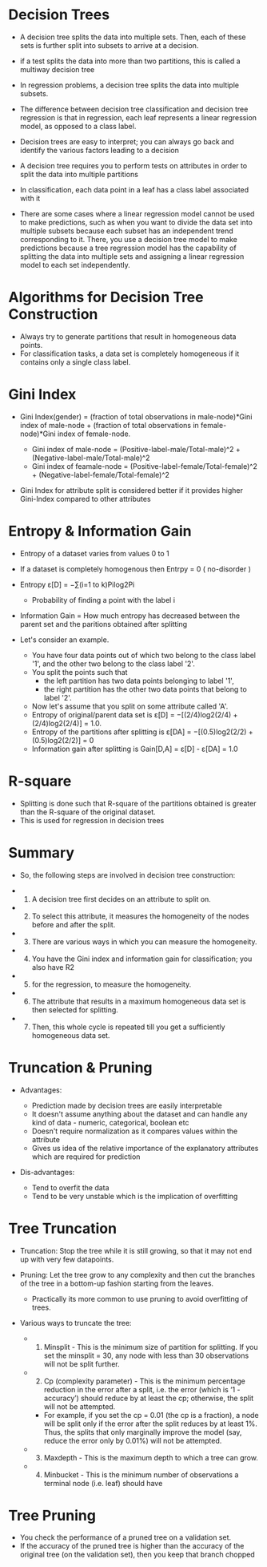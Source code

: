 # Decision Trees

  - A decision tree splits the data into multiple sets. Then, each of these sets is further split into subsets to arrive at a decision.
  - if a test splits the data into more than two partitions, this is called a multiway decision tree
  
  - In regression problems, a decision tree splits the data into multiple subsets. 
  - The difference between decision tree classification and decision tree regression is that in regression, 
  each leaf represents a linear regression model, as opposed to a class label.
  
  - Decision trees are easy to interpret; you can always go back and identify the various factors leading to a decision
  - A decision tree requires you to perform tests on attributes in order to split the data into multiple partitions
  - In classification, each data point in a leaf has a class label associated with it
  - There are some cases where a linear regression model cannot be used to make predictions, such as when you want to divide the 
  data set into multiple subsets because each subset has an independent trend corresponding to it. 
  There, you use a decision tree model to make predictions because a tree regression model has the capability of splitting the data 
  into multiple sets and assigning a linear regression model to each set independently.
  
# Algorithms for Decision Tree Construction

  - Always try to generate partitions that result in homogeneous data points. 
  - For classification tasks, a data set is completely homogeneous if it contains only a single class label.
  
# Gini Index

  - Gini Index(gender) = (fraction of total observations in male-node)*Gini index of male-node + (fraction of total observations in female-node)*Gini index of female-node.
    - Gini index of male-node = (Positive-label-male/Total-male)^2 + (Negative-label-male/Total-male)^2
    - Gini index of feamale-node = (Positive-label-female/Total-female)^2 + (Negative-label-female/Total-female)^2
    
  - Gini Index for attribute split is considered better if it provides higher Gini-Index compared to other attributes
  
# Entropy & Information Gain

  - Entropy of a dataset varies from values 0 to 1
  - If a dataset is completely homogenous then Entrpy = 0 ( no-disorder )
  - Entropy ε[D] = −∑(i=1 to k)Pilog2Pi
    - Probability of finding a point with the label i
  
  - Information Gain = How much entropy has decreased between the parent set and the paritions obtained after splitting
  - Let's consider an example. 
    - You have four data points out of which two belong to the class label '1', and the other two belong to the class label '2'. 
    - You split the points such that 
      - the left partition has two data points belonging to label '1', 
      - the right partition has the other two data points that belong to label '2'. 
    - Now let's assume that you split on some attribute called 'A'.
    - Entropy of original/parent data set is ε[D] = −[(2/4)log2(2/4) + (2/4)log2(2/4)] = 1.0.
    - Entropy of the partitions after splitting is ε[DA] = −[(0.5)log2(2/2) + (0.5)log2(2/2)] = 0
    - Information gain after splitting is Gain[D,A] = ε[D] - ε[DA] = 1.0
    
# R-square

  - Splitting is done such that R-square of the partitions obtained is greater than the R-square of the original dataset.
  - This is used for regression in decision trees
  
# Summary

  - So, the following steps are involved in decision tree construction:

  - 1. A decision tree first decides on an attribute to split on.
  - 2. To select this attribute, it measures the homogeneity of the nodes before and after the split.
  - 3. There are various ways in which you can measure the homogeneity.
  - 4. You have the Gini index and information gain for classification; you also have R2
  - 5. for the regression, to measure the homogeneity.
  - 6. The attribute that results in a maximum homogeneous data set is then selected for splitting.
  - 7. Then, this whole cycle is repeated till you get a sufficiently homogeneous data set.

# Truncation & Pruning

  - Advantages:
    - Prediction made by decision trees are easily interpretable
    - It doesn't assume anything about the dataset and can handle any kind of data - numeric, categorical, boolean etc
    - Doesn't require normalization as it compares values within the attribute
    - Gives us idea of the relative importance of the explanatory attributes which are required for prediction
    
  - Dis-advantages:
    - Tend to overfit the data
    - Tend to be very unstable which is the implication of overfitting
    
# Tree Truncation

  - Truncation: Stop the tree while it is still growing, so that it may not end up with very few datapoints.
  - Pruning: Let the tree grow to any complexity and then cut the branches of the tree in a bottom-up fashion starting from the leaves.
    - Practically its more common to use pruning to avoid overfitting of trees.
  
  - Various ways to truncate the tree:
    - 1. Minsplit - This is the minimum size of partition for splitting. If you set the minsplit = 30, any node with less than 30 observations will not be split further.
    - 2. Cp (complexity parameter) - This is the minimum percentage reduction in the error after a split, i.e. the error (which is ‘1 - accuracy’) should reduce by at least the cp; otherwise, the split will not be attempted. 
      - For example, if you set the cp = 0.01 (the cp is a fraction), a node will be split only if the error after the split reduces by at least 1%. Thus, the splits that only marginally improve the model (say, reduce the error only by 0.01%) will not be attempted.
    - 3. Maxdepth - This is the maximum depth to which a tree can grow.
    - 4. Minbucket - This is the minimum number of observations a terminal node (i.e. leaf) should have
    
# Tree Pruning

  - You check the performance of a pruned tree on a validation set. 
  - If the accuracy of the pruned tree is higher than the accuracy of the original tree (on the validation set), then you keep that branch chopped
  
  
